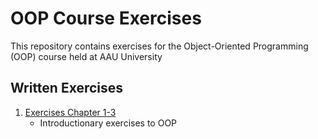 # OOP Course Exercises

This repository contains exercises for the Object-Oriented Programming (OOP) course held at AAU University

## Written Exercises

1. [Exercises Chapter 1-3](https://github.com/Emandersen/OOP_exercises_aau/blob/master/OOP_E24/src/exercises1/readme.md)
   - Introductionary exercises to OOP




